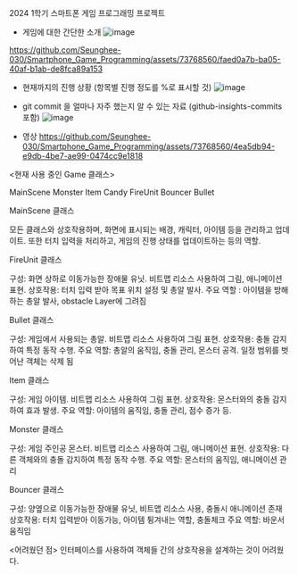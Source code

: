 2024 1학기 스마트폰 게임 프로그래밍 프로젝트


- 게임에 대한 간단한 소개 
![image](https://github.com/Seunghee-030/Smartphone_Game_Programming/assets/73768560/db7ac2fe-e774-4bf8-8669-93c3fd1f7bbc)


https://github.com/Seunghee-030/Smartphone_Game_Programming/assets/73768560/faed0a7b-ba05-40af-b1ab-de8fca89a153



- 현재까지의 진행 상황 (항목별 진행 정도를 %로 표시할 것)
![image](https://github.com/Seunghee-030/Smartphone_Game_Programming/assets/73768560/c92ef363-b738-4849-9104-7fec0eb3459a)


- git commit 을 얼마나 자주 했는지 알 수 있는 자료 (github-insights-commits 포함)
![image](https://github.com/Seunghee-030/Smartphone_Game_Programming/assets/73768560/602a48c6-f216-45e4-88c4-6538eaafac7c)


- 영상
https://github.com/Seunghee-030/Smartphone_Game_Programming/assets/73768560/4ea5db94-e9db-4be7-ae99-0474cc9e1818


<현재 사용 중인 Game 클래스>

MainScene
Monster
Item
Candy
FireUnit
Bouncer
Bullet


MainScene 클래스

모든 클래스와 상호작용하며, 화면에 표시되는 배경, 캐릭터, 아이템 등을 관리하고 업데이트.
또한 터치 입력을 처리하고, 게임의 진행 상태를 업데이트하는 등의 역할.

FireUnit 클래스

구성: 화면 상하로 이동가능한 장애물 유닛. 비트맵 리소스 사용하여 그림, 애니메이션 표현.
상호작용: 터치 입력 받아 목표 위치 설정 및 총알 발사.
주요 역할 : 아이템을 방해하는 총알 발사, obstacle Layer에 그려짐


Bullet 클래스

구성: 게임에서 사용되는 총알. 비트맵 리소스 사용하여 그림 표현.
상호작용: 충돌 감지하여 특정 동작 수행.
주요 역할: 총알의 움직임, 충돌 관리, 몬스터 공격. 일정 범위를 벗어난 객체는 삭제 됨


Item 클래스

구성: 게임 아이템. 비트맵 리소스 사용하여 그림 표현.
상호작용: 몬스터와의 충돌 감지하여 효과 발생.
주요 역할: 아이템의 움직임, 충돌 관리, 점수 증가 등.


Monster 클래스

구성: 게임 주인공 몬스터. 비트맵 리소스 사용하여 그림, 애니메이션 표현.
상호작용: 다른 객체와의 충돌 감지하여 특정 동작 수행.
주요 역할: 몬스터의 움직임, 애니메이션 관리


Bouncer 클래스

구성: 양옆으로 이동가능한 장애물 유닛, 비트맵 리소스 사용, 충돌시 애니메이션 존재
상호작용: 터치 입력받아 이동가능, 아이템 튕겨내는 역할, 충돌체크
주요 역할: 바운서 움직임



<어려웠던 점>
인터페이스를 사용하여 객체들 간의 상호작용을 설계하는 것이 어려웠다.


